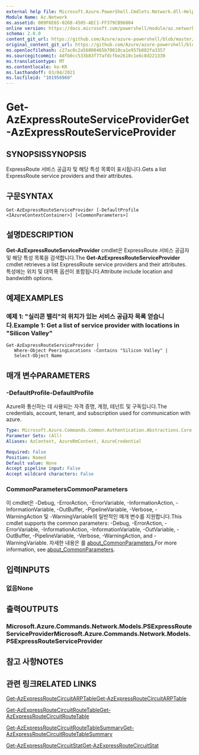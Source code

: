 ```yaml
---
external help file: Microsoft.Azure.PowerShell.Cmdlets.Network.dll-Help.xml
Module Name: Az.Network
ms.assetid: 009F6E65-0268-4505-AEC1-FF379CB96804
online version: https://docs.microsoft.com/powershell/module/az.network/get-azexpressrouteserviceprovider
schema: 2.0.0
content_git_url: https://github.com/Azure/azure-powershell/blob/master/src/Network/Network/help/Get-AzExpressRouteServiceProvider.md
original_content_git_url: https://github.com/Azure/azure-powershell/blob/master/src/Network/Network/help/Get-AzExpressRouteServiceProvider.md
ms.openlocfilehash: c27ac0c2a56000465b70810ca1e957b882fa3357
ms.sourcegitcommit: 4dfb0cc533b83f77afdcfbe2618c1e6c8d221330
ms.translationtype: MT
ms.contentlocale: ko-KR
ms.lasthandoff: 03/04/2021
ms.locfileid: "101956960"
---
```

# <span data-ttu-id="f0a8a-101">Get-AzExpressRouteServiceProvider</span><span class="sxs-lookup"><span data-stu-id="f0a8a-101">Get-AzExpressRouteServiceProvider</span></span>

## <span data-ttu-id="f0a8a-102">SYNOPSIS</span><span class="sxs-lookup"><span data-stu-id="f0a8a-102">SYNOPSIS</span></span>
<span data-ttu-id="f0a8a-103">ExpressRoute 서비스 공급자 및 해당 특성 목록이 표시됩니다.</span><span class="sxs-lookup"><span data-stu-id="f0a8a-103">Gets a list ExpressRoute service providers and their attributes.</span></span>

## <span data-ttu-id="f0a8a-104">구문</span><span class="sxs-lookup"><span data-stu-id="f0a8a-104">SYNTAX</span></span>

```
Get-AzExpressRouteServiceProvider [-DefaultProfile <IAzureContextContainer>] [<CommonParameters>]
```

## <span data-ttu-id="f0a8a-105">설명</span><span class="sxs-lookup"><span data-stu-id="f0a8a-105">DESCRIPTION</span></span>
<span data-ttu-id="f0a8a-106">**Get-AzExpressRouteServiceProvider** cmdlet은 ExpressRoute 서비스 공급자 및 해당 특성 목록을 검색합니다.</span><span class="sxs-lookup"><span data-stu-id="f0a8a-106">The **Get-AzExpressRouteServiceProvider** cmdlet retrieves a list ExpressRoute service providers and their attributes.</span></span> <span data-ttu-id="f0a8a-107">특성에는 위치 및 대역폭 옵션이 포함됩니다.</span><span class="sxs-lookup"><span data-stu-id="f0a8a-107">Attribute include location and bandwidth options.</span></span>

## <span data-ttu-id="f0a8a-108">예제</span><span class="sxs-lookup"><span data-stu-id="f0a8a-108">EXAMPLES</span></span>

### <span data-ttu-id="f0a8a-109">예제 1: "실리콘 밸리"의 위치가 있는 서비스 공급자 목록 얻습니다.</span><span class="sxs-lookup"><span data-stu-id="f0a8a-109">Example 1: Get a list of service provider with locations in "Silicon Valley"</span></span>
```
Get-AzExpressRouteServiceProvider |
   Where-Object PeeringLocations -Contains "Silicon Valley" |
   Select-Object Name
```

## <span data-ttu-id="f0a8a-110">매개 변수</span><span class="sxs-lookup"><span data-stu-id="f0a8a-110">PARAMETERS</span></span>

### <span data-ttu-id="f0a8a-111">-DefaultProfile</span><span class="sxs-lookup"><span data-stu-id="f0a8a-111">-DefaultProfile</span></span>
<span data-ttu-id="f0a8a-112">Azure와 통신하는 데 사용되는 자격 증명, 계정, 테넌트 및 구독입니다.</span><span class="sxs-lookup"><span data-stu-id="f0a8a-112">The credentials, account, tenant, and subscription used for communication with azure.</span></span>

```yaml
Type: Microsoft.Azure.Commands.Common.Authentication.Abstractions.Core.IAzureContextContainer
Parameter Sets: (All)
Aliases: AzContext, AzureRmContext, AzureCredential

Required: False
Position: Named
Default value: None
Accept pipeline input: False
Accept wildcard characters: False
```

### <span data-ttu-id="f0a8a-113">CommonParameters</span><span class="sxs-lookup"><span data-stu-id="f0a8a-113">CommonParameters</span></span>
<span data-ttu-id="f0a8a-114">이 cmdlet은 -Debug, -ErrorAction, -ErrorVariable, -InformationAction, -InformationVariable, -OutBuffer, -PipelineVariable, -Verbose, -WarningAction 및 -WarningVariable의 일반적인 매개 변수를 지원합니다.</span><span class="sxs-lookup"><span data-stu-id="f0a8a-114">This cmdlet supports the common parameters: -Debug, -ErrorAction, -ErrorVariable, -InformationAction, -InformationVariable, -OutVariable, -OutBuffer, -PipelineVariable, -Verbose, -WarningAction, and -WarningVariable.</span></span> <span data-ttu-id="f0a8a-115">자세한 내용은 를 [about_CommonParameters.](http://go.microsoft.com/fwlink/?LinkID=113216)</span><span class="sxs-lookup"><span data-stu-id="f0a8a-115">For more information, see [about_CommonParameters](http://go.microsoft.com/fwlink/?LinkID=113216).</span></span>

## <span data-ttu-id="f0a8a-116">입력</span><span class="sxs-lookup"><span data-stu-id="f0a8a-116">INPUTS</span></span>

### <span data-ttu-id="f0a8a-117">없음</span><span class="sxs-lookup"><span data-stu-id="f0a8a-117">None</span></span>

## <span data-ttu-id="f0a8a-118">출력</span><span class="sxs-lookup"><span data-stu-id="f0a8a-118">OUTPUTS</span></span>

### <span data-ttu-id="f0a8a-119">Microsoft.Azure.Commands.Network.Models.PSExpressRouteServiceProvider</span><span class="sxs-lookup"><span data-stu-id="f0a8a-119">Microsoft.Azure.Commands.Network.Models.PSExpressRouteServiceProvider</span></span>

## <span data-ttu-id="f0a8a-120">참고 사항</span><span class="sxs-lookup"><span data-stu-id="f0a8a-120">NOTES</span></span>

## <span data-ttu-id="f0a8a-121">관련 링크</span><span class="sxs-lookup"><span data-stu-id="f0a8a-121">RELATED LINKS</span></span>

[<span data-ttu-id="f0a8a-122">Get-AzExpressRouteCircuitARPTable</span><span class="sxs-lookup"><span data-stu-id="f0a8a-122">Get-AzExpressRouteCircuitARPTable</span></span>](Get-AzExpressRouteCircuitARPTable.md)

[<span data-ttu-id="f0a8a-123">Get-AzExpressRouteCircuitRouteTable</span><span class="sxs-lookup"><span data-stu-id="f0a8a-123">Get-AzExpressRouteCircuitRouteTable</span></span>](Get-AzExpressRouteCircuitRouteTable.md)

[<span data-ttu-id="f0a8a-124">Get-AzExpressRouteCircuitRouteTableSummary</span><span class="sxs-lookup"><span data-stu-id="f0a8a-124">Get-AzExpressRouteCircuitRouteTableSummary</span></span>](Get-AzExpressRouteCircuitRouteTableSummary.md)

[<span data-ttu-id="f0a8a-125">Get-AzExpressRouteCircuitStat</span><span class="sxs-lookup"><span data-stu-id="f0a8a-125">Get-AzExpressRouteCircuitStat</span></span>](./Get-AzExpressRouteCircuitStat.md)
